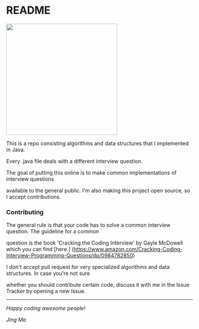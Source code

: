 # README
<img src="https://s-media-cache-ak0.pinimg.com/564x/2d/8e/e8/2d8ee815146390d567706f2c7b5c2916.jpg" width="300">

This is a repo consisting algorithms and data structures that I implemented in Java.

Every .java file deals with a different interview question.

The goal of putting this online is to make common implementations of interview questions

available to the general public. I'm also making this project open source, so I accept contributions.

### Contributing

The general rule is that your code has to solve a common interview question. The guideline for a common

question is the book 'Cracking the Coding Interview' by Gayle McDowell which you can find [here.] (https://www.amazon.com/Cracking-Coding-Interview-Programming-Questions/dp/0984782850)


I don't accept pull request for very specialized algorithms and data structures. In case you're not sure

whether you should contribute certain code, discuss it with me in the Issue Tracker by opening a new Issue.

---

_Happy coding awesome people!_

_Jing Ma_
